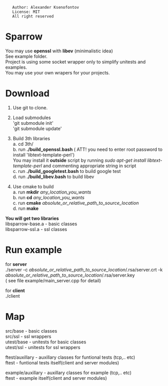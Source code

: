        Author: Alexander Ksenofontov
       License: MIT
       All right reserved
 
# Sparrow
You may use __openssl__ with __libev__ (minimalistic idea)  
See example folder.  
Project is using some socket wrapper only to simplify unitests and examples.  
You may use your own wrapers for your projects.  

# Download

1. Use git to clone.

2. Load submodules  
       'git submodule init'  
       'git submodule update'  

3. Build 3th libraries  
    a. cd 3th/  
    b. run __./build_openssl.bash__ ( ATT! you need to enter root password to install 'libtext-template-perl')  
       You may install it __outside__ script by running _sudo apt-get install libtext-template-perl_ and commenting appropriate string in script  
    c. run __./build_googletest.bash__ to build google test  
    d. run __./build_libev.bash__ to build libev  

5. Use cmake to build  
    a. run __mkdir__ _any_location_you_wants_  
    b. run __cd__ _any_location_you_wants_  
    c. run __cmake__ _absolute_or_relative_path_to_source_location_  
    d. run __make__  
    
__You will get two libraries__  
libsparrow-base.a - basic classes  
libsparrow-ssl.a - ssl classes  

# Run example

for __server__  
./server -c _absolute_or_relative_path_to_source_location_/.rsa/server.crt -k _absolute_or_relative_path_to_source_location_/.rsa/server.key  
( see file example/main_server.cpp for detail)

for __client__  
./client

# Map

src/base - basic classes   
src/ssl - ssl wrappers  
utest/base - unitests for basic classes   
utest/ssl - unitests for ssl wrappers  

ftest/auxillary - auxillary classes for funtional tests (tcp,.. etc)  
ftest - funtional tests itself(client and server modules)  

example/auxillary - auxillary classes for example (tcp,.. etc)  
ftest - example itself(client and server modules)  
